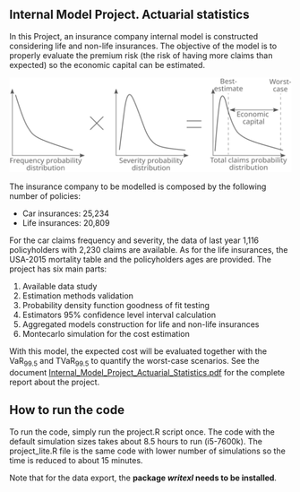 ## Internal Model Project. Actuarial statistics

In this Project, an insurance company internal model is constructed considering life and non-life insurances. The objective of the model is to properly evaluate the premium risk (the risk of having more claims than expected) so the economic capital can be estimated.

<p align="center">
   <img src="https://github.com/asiergs/Internal-Model-Project-Actuarial-Statistics/blob/main/Economic_Capital_img.svg" alt="2400"/>
</p>

The insurance company to be modelled is composed by the following number of policies:
-	Car insurances: 25,234
-	Life insurances: 20,809

For the car claims frequency and severity, the data of last year 1,116 policyholders with 2,230 claims are available. As for the life insurances, the USA-2015 mortality table and the policyholders ages are provided.
The project has six main parts:
1.	Available data study
2.	Estimation methods validation
3.	Probability density function goodness of fit testing
4.	Estimators 95% confidence level interval calculation
5.	Aggregated models construction for life and non-life insurances
6.	Montecarlo simulation for the cost estimation

With this model, the expected cost will be evaluated together with the VaR<sub>99.5</sub> and TVaR<sub>99.5</sub> to quantify the worst-case scenarios.
See the document [Internal_Model_Project_Actuarial_Statistics.pdf](https://github.com/asiergs/Internal-Model-Project-Actuarial-Statistics/blob/main/Internal_Model_Project_Actuarial_Statistics.pdf) for the complete report about the project.

## How to run the code

To run the code, simply run the project.R script once. The code with the default simulation sizes takes about 8.5 hours to run (i5-7600k). The project_lite.R file is the same code with lower number of simulations so the time is reduced to about 15 minutes.

Note that for the data export, the **package _writexl_ needs to be installed**.
